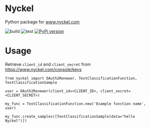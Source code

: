 # Nyckel

Python package for www.nyckel.com

![build](https://github.com/NyckelAI/python-sdk/actions/workflows/build.yml/badge.svg)
![test](https://github.com/NyckelAI/python-sdk/actions/workflows/test.yml/badge.svg)
[![PyPi version](https://img.shields.io/pypi/v/nyckel.svg)](https://pypi.python.org/pypi/nyckel/)


# Usage
Retrieve `client_id` and `client_secret` from https://www.nyckel.com/console/keys
```
from nyckel import OAuth2Renewer, TextClassificationFunction, TextClassificationSample

user = OAuth2Renewer(client_id=<CLIENT_ID>, client_secret=<CLIENT_SECRET>)

my_func = TextClassificationFunction.new('Example function name', user)

my_func.create_samples([TextClassificationSample(data="hello Nyckel")])


```